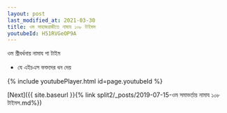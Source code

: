 ```yaml
---
layout: post
last_modified_at: 2021-03-30
title: ওম সাহাজরাজীতে নামায ১০৮ টাইমস
youtubeId: H51RVGeOP9A
---
```

 
 
 ওম  শ্রীবর্ধনায়  নামায গা টাইম 
 
 -  যে এইচএস ভক্তদের ধন দেয় 
 
  
 
  
 
 
 
 
 
 


{% include youtubePlayer.html id=page.youtubeId %}
 
[Next]({{ site.baseurl }}{% link  split2/_posts/2019-07-15-ওম সমাভর্তায় নামায ১০৮ টাইমস.md%})
 
